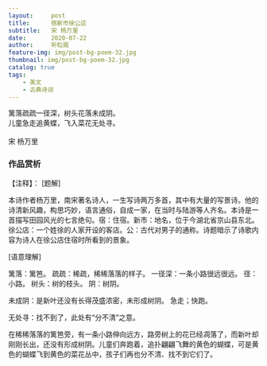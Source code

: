 ```yaml
---
layout:     post
title:      宿新市徐公店
subtitle:   宋 杨万里
date:       2020-07-22
author:     听松阁
feature-img: img/post-bg-poem-32.jpg
thumbnail: img/post-bg-poem-32.jpg
catalog: true
tags:
    - 美文
    - 古典诗词
---
```


篱落疏疏一径深，树头花落未成阴。<br>
儿童急走追黄蝶，飞入菜花无处寻。<br>
<br>
宋 杨万里

### 作品赏析
【注释】：
[题解]

本诗作者杨万里，南宋著名诗人，一生写诗两万多首，其中有大量的写景诗。他的诗清新风趣，构思巧妙，语言通俗，自成一家，在当时与陆游等人齐名。本诗是一首描写田园风光的七言绝句。宿：住宿。新市：地名，位于今湖北省京山县东北。徐公店：一个姓徐的人家开设的客店。公：古代对男子的通称。诗题暗示了诗歌内容为诗人在徐公店住宿时所看到的景象。


[语意理解]

篱落：篱笆。 疏疏：稀疏，稀稀落落的样子。 一径深：一条小路很远很远。 径：小路。 树头：树的枝头。 阴：树阴。

未成阴：是新叶还没有长得茂盛浓密，未形成树阴。 急走；快跑。

无处寻：找不到了，此处有“分不清”之意。

在稀稀落落的篱笆旁，有一条小路伸向远方，路旁树上的花已经凋落了，而新叶却刚刚长出，还没有形成树阴。儿童们奔跑着，追扑翩翩飞舞的黄色的蝴蝶，可是黄色的蝴蝶飞到黄色的菜花丛中，孩子们再也分不清、找不到它们了。
